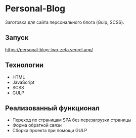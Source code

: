 # Personal-Blog
Заготовка для сайта персонального блога (Gulp, SCSS).

## Запуск
https://personal-blog-two-zeta.vercel.app/

## Технологии
- HTML
- JavaScript
- SCSS
- GULP

## Реализованный функционал
- Переход по страницам SPA без перезагрузки страницы
- Форма обратной связи
- Сборка проекта при помощи GULP


